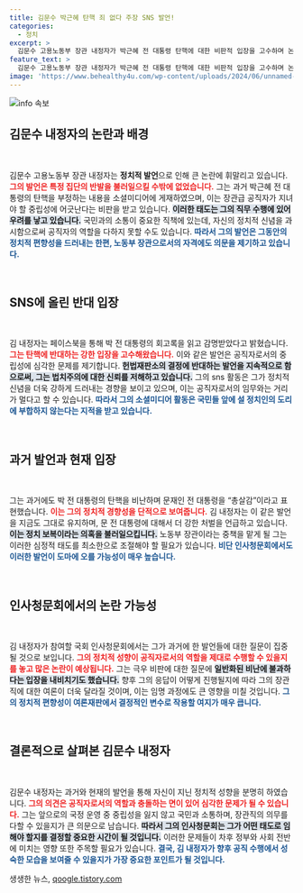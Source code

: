 ```yaml
---
title: 김문수 박근혜 탄핵 죄 없다 주장 SNS 발언!
categories:
  - 정치
excerpt: >
  김문수 고용노동부 장관 내정자가 박근혜 전 대통령 탄핵에 대한 비판적 입장을 고수하며 논란의 중심에 섰다. 헌법재판소 결정을 부정하는 그의 발언은 청문회에서 정치적 편향성을 놓고 치열한 공방을 예고한다. 클릭 유도!
feature_text: >
  김문수 고용노동부 장관 내정자가 박근혜 전 대통령 탄핵에 대한 비판적 입장을 고수하며 논란의 중심에 섰다. 헌법재판소 결정을 부정하는 그의 발언은 청문회에서 정치적 편향성을 놓고 치열한 공방을 예고한다. 클릭 유도!
image: 'https://www.behealthy4u.com/wp-content/uploads/2024/06/unnamed-file.png'
---
```


<p><img src="https://www.behealthy4u.com/wp-content/uploads/2024/06/unnamed-file.png" alt="info 속보" /></p>

<h2 data-ke-size="size26">김문수 내정자의 논란과 배경</h2>

<p data-ke-size="size16">&nbsp;</p>

<p>김문수 고용노동부 장관 내정자는 <b>정치적 발언</b>으로 인해 큰 논란에 휘말리고 있습니다. <b><span style="color: #ee2323;">그의 발언은 특정 집단의 반발을 불러일으킬 수밖에 없었습니다.</span></b> 그는 과거 박근혜 전 대통령의 탄핵을 부정하는 내용을 소셜미디어에 게재하였으며, 이는 장관급 공직자가 지녀야 할 중립성에 어긋난다는 비판을 받고 있습니다. <b><span style="background-color: #21538527;">이러한 태도는 그의 직무 수행에 있어 우려를 낳고 있습니다.</span></b> 국민과의 소통이 중요한 직책에 있는데, 자신의 정치적 신념을 과시함으로써 공직자의 역할을 다하지 못할 수도 있습니다. <b><span style="color: #1a5490;">따라서 그의 발언은 그동안의 정치적 편향성을 드러내는 한편, 노동부 장관으로서의 자격에도 의문을 제기하고 있습니다.</span></b></p>

<p data-ke-size="size16">&nbsp;</p>

<h2 data-ke-size="size26">SNS에 올린 반대 입장</h2>

<p data-ke-size="size16">&nbsp;</p>

<p>김 내정자는 페이스북을 통해 박 전 대통령의 회고록을 읽고 감명받았다고 밝혔습니다. <b><span style="color: #ee2323;">그는 탄핵에 반대하는 강한 입장을 고수해왔습니다.</span></b> 이와 같은 발언은 공직자로서의 중립성에 심각한 문제를 제기합니다. <b><span style="background-color: #21538527;">헌법재판소의 결정에 반대하는 발언을 지속적으로 함으로써, 그는 법치주의에 대한 신뢰를 저해하고 있습니다.</span></b> 그의 sns 활동은 그가 정치적 신념을 더욱 강하게 드러내는 경향을 보이고 있으며, 이는 공직자로서의 임무와는 거리가 멀다고 할 수 있습니다. <b><span style="color: #1a5490;">따라서 그의 소셜미디어 활동은 국민들 앞에 설 정치인의 도리에 부합하지 않는다는 지적을 받고 있습니다.</span></b></p>

<p data-ke-size="size16">&nbsp;</p>

<h2 data-ke-size="size26">과거 발언과 현재 입장</h2>

<p data-ke-size="size16">&nbsp;</p>

<p>그는 과거에도 박 전 대통령의 탄핵을 비난하며 문재인 전 대통령을 “총살감”이라고 표현했습니다. <b><span style="color: #ee2323;">이는 그의 정치적 경향성을 단적으로 보여줍니다.</span></b> 김 내정자는 이 같은 발언을 지금도 그대로 유지하며, 문 전 대통령에 대해서 더 강한 처벌을 언급하고 있습니다. <b><span style="background-color: #21538527;">이는 정치 보복이라는 의혹을 불러일으킵니다.</span></b> 노동부 장관이라는 중책을 맡게 될 그는 이러한 심정적 태도를 최소한으로 조절해야 할 필요가 있습니다. <b><span style="color: #1a5490;">비단 인사청문회에서도 이러한 발언이 도마에 오를 가능성이 매우 높습니다.</span></b></p>

<p data-ke-size="size16">&nbsp;</p>

<h2 data-ke-size="size26">인사청문회에서의 논란 가능성</h2>

<p data-ke-size="size16">&nbsp;</p>

<p>김 내정자가 참여할 국회 인사청문회에서는 그가 과거에 한 발언들에 대한 질문이 집중될 것으로 보입니다. <b><span style="color: #ee2323;">그의 정치적 성향이 공직자로서의 역할을 제대로 수행할 수 있을지를 놓고 많은 논란이 예상됩니다.</span></b> 그는 극우 비판에 대한 질문에 <b><span style="background-color: #21538527;">일반화된 비난에 불과하다는 입장을 내비치기도 했습니다.</span></b> 향후 그의 응답이 어떻게 진행될지에 따라 그의 장관직에 대한 여론이 더욱 달라질 것이며, 이는 임명 과정에도 큰 영향을 미칠 것입니다. <b><span style="color: #1a5490;">그의 정치적 편향성이 여론재판에서 결정적인 변수로 작용할 여지가 매우 큽니다.</span></b></p>

<p data-ke-size="size16">&nbsp;</p>

<h2 data-ke-size="size26">결론적으로 살펴본 김문수 내정자</h2>

<p data-ke-size="size16">&nbsp;</p>

<p>김문수 내정자는 과거와 현재의 발언을 통해 자신이 지닌 정치적 성향을 분명히 하였습니다. <b><span style="color: #ee2323;">그의 의견은 공직자로서의 역할과 충돌하는 면이 있어 심각한 문제가 될 수 있습니다.</span></b> 그는 앞으로의 국정 운영 중 중립성을 잃지 않고 국민과 소통하며, 장관직의 의무를 다할 수 있을지가 큰 의문으로 남습니다. <b><span style="background-color: #21538527;">따라서 그의 인사청문회는 그가 어떤 태도로 임해야 할지를 결정할 중요한 시간이 될 것입니다.</span></b> 이러한 문제들이 차후 정부와 사회 전반에 미치는 영향 또한 주목할 필요가 있습니다. <b><span style="color: #1a5490;">결국, 김 내정자가 향후 공직 수행에서 성숙한 모습을 보여줄 수 있을지가 가장 중요한 포인트가 될 것입니다.</span></b></p>
생생한 뉴스, <a href="https://qoogle.tistory.com" rel="dofollow">qoogle.tistory.com</a>


